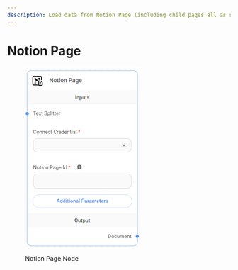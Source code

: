 ```yaml
---
description: Load data from Notion Page (including child pages all as separate documents).
---
```


# Notion Page

<figure><img src="../../../.gitbook/assets/image (4).png" alt="" width="262"><figcaption><p>Notion Page Node</p></figcaption></figure>
